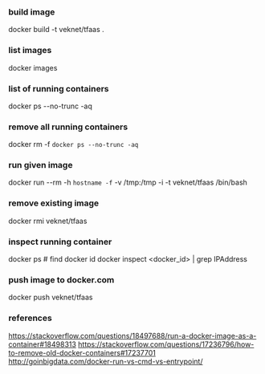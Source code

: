 

### build image
docker build -t veknet/tfaas .

### list images
docker images

### list of running containers
docker ps --no-trunc -aq

### remove all running containers
docker rm -f `docker ps --no-trunc -aq`

### run given image
docker run --rm -h `hostname -f` -v /tmp:/tmp -i -t veknet/tfaas /bin/bash

### remove existing image
docker rmi veknet/tfaas

### inspect running container
docker ps # find docker id
docker inspect <docker_id> | grep IPAddress

### push image to docker.com
docker push veknet/tfaas

### references
https://stackoverflow.com/questions/18497688/run-a-docker-image-as-a-container#18498313
https://stackoverflow.com/questions/17236796/how-to-remove-old-docker-containers#17237701
http://goinbigdata.com/docker-run-vs-cmd-vs-entrypoint/
